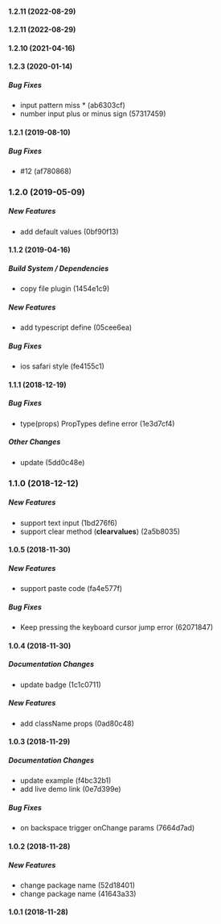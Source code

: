 #### 1.2.11 (2022-08-29)

#### 1.2.11 (2022-08-29)

#### 1.2.10 (2021-04-16)

#### 1.2.3 (2020-01-14)

##### Bug Fixes

*  input pattern miss * (ab6303cf)
*  number input plus or minus sign (57317459)

#### 1.2.1 (2019-08-10)

##### Bug Fixes

*  #12 (af780868)

### 1.2.0 (2019-05-09)

##### New Features

*  add default values (0bf90f13)

#### 1.1.2 (2019-04-16)

##### Build System / Dependencies

*  copy file plugin (1454e1c9)

##### New Features

*  add typescript define (05cee6ea)

##### Bug Fixes

*  ios safari style (fe4155c1)

#### 1.1.1 (2018-12-19)

##### Bug Fixes

*  type(props) PropTypes define error (1e3d7cf4)

##### Other Changes

*  update (5dd0c48e)

### 1.1.0 (2018-12-12)

##### New Features

*  support text input (1bd276f6)
*  support clear method (__clearvalues__) (2a5b8035)

#### 1.0.5 (2018-11-30)

##### New Features

*  support paste code (fa4e577f)

##### Bug Fixes

*  Keep pressing the keyboard cursor jump error (62071847)

#### 1.0.4 (2018-11-30)

##### Documentation Changes

*  update badge (1c1c0711)

##### New Features

*  add className props (0ad80c48)

#### 1.0.3 (2018-11-29)

##### Documentation Changes

*  update example (f4bc32b1)
*  add live demo link (0e7d399e)

##### Bug Fixes

*  on backspace trigger onChange params (7664d7ad)

#### 1.0.2 (2018-11-28)

##### New Features

*  change package name (52d18401)
*  change package name (41643a33)

#### 1.0.1 (2018-11-28)

